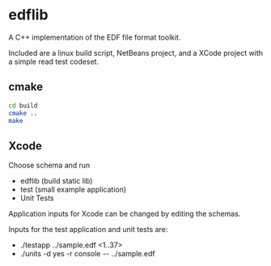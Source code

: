 edflib
======

A C++ implementation of the EDF file format toolkit.

Included are a linux build script, NetBeans project, and a XCode project with a simple read test codeset.

## cmake
```bash
cd build
cmake ..
make
```

## Xcode
Choose schema and run
- edflib (build static lib)
- test (small example application)
- Unit Tests

Application inputs for Xcode can be changed by editing the schemas.

Inputs for the test application and unit tests are:
- ./testapp ../sample.edf <1..37>
- ./units -d yes -r console -- ../sample.edf

